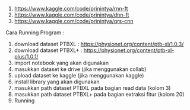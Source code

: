 1. https://www.kaggle.com/code/prinintya/rnn-ft
2. https://www.kaggle.com/code/prinintya/dnn-ft
3. https://www.kaggle.com/code/prinintya/qrs-cnn


Cara Running Program :
1. download dataset PTBXL : https://physionet.org/content/ptb-xl/1.0.3/
2. download dataset PTBXL+ : https://physionet.org/content/ptb-xl-plus/1.0.1/
3. import notebook yang akan digunakan
4. masukkan dataset ke drive (jika menggunakan collab)
5. upload dataset ke kaggle (jika menggunakan kaggle)
6. install library yang akan digunakan
7. masukkan path dataset PTBXL pada bagian read data (kolom 3)
8. masukkan path dataset PTBXL+ pada bagian extraksi fitur (kolom 20)
9. Running

